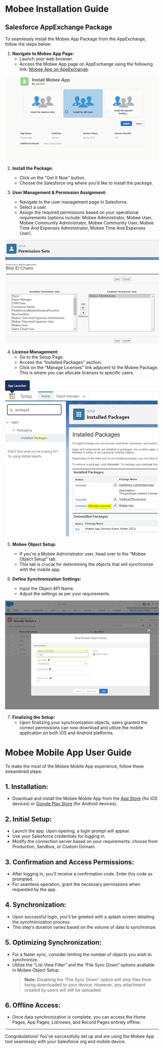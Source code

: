 # Mobee Installation Guide

## Salesforce AppExchange Package

To seamlessly install the Mobee App Package from the AppExchange, follow the steps below:

1) **Navigate to Mobee App Page:**
   - Launch your web browser.
   - Access the Mobee App page on AppExchange using the following link: [Mobee App on AppExchange](https://appexchange.salesforce.com/appxListingDetail?listingId=a0N3u00000ONmC7EAL&tab=e).
   
![Sample Image](./img/app_exchange.png)

2) **Install the Package:**
   - Click on the "Get It Now" button.
   - Choose the Salesforce org where you'd like to install the package.

3) **User Management & Permission Assignment:**
   - Navigate to the user management page in Salesforce.
   - Select a user.
   - Assign the required permissions based on your operational requirements (options include: Mobee Administrator, Mobee User, Mobee Community Administrator, Mobee Community User, Mobee Time And Expenses Administrator, Mobee Time And Expenses User).

![Sample Image](./img/permission.png)

4) **License Management:**
   - Go to the Setup Page.
   - Access the “Installed Packages” section.
   - Click on the “Manage Licenses” link adjacent to the Mobee Package. This is where you can allocate licenses to specific users.

![Sample Image](./img/installed_packages.png)

5) **Mobee Object Setup:**
   - If you're a Mobee Administrator user, head over to the “Mobee Object Setup” tab.
   - This tab is crucial for determining the objects that will synchronize with the mobile app.

6) **Define Synchronization Settings:**
   - Input the Object API Name.
   - Adjust the settings as per your requirements.

![Sample Image](./img/mobee_object_setup.png)

7) **Finalizing the Setup:**
   - Upon finalizing your synchronization objects, users granted the correct permissions can now download and utilize the mobile application on both iOS and Android platforms.




# Mobee Mobile App User Guide

To make the most of the Mobee Mobile App experience, follow these streamlined steps:

## 1. **Installation:**
   - Download and install the Mobee Mobile App from the [App Store](https://apps.apple.com/fr/app/mobee-app/id1617645272) (for iOS devices) or [Google Play Store](https://play.google.com/store/apps/details?id=com.mobee_app) (for Android devices).

## 2. **Initial Setup:**
   - Launch the app. Upon opening, a login prompt will appear.
   - Use your Salesforce credentials for logging in.
   - Modify the connection server based on your requirements: choose from Production, Sandbox, or Custom Domain.

## 3. **Confirmation and Access Permissions:**
   - After logging in, you'll receive a confirmation code. Enter this code as prompted.
   - For seamless operation, grant the necessary permissions when requested by the app.

## 4. **Synchronization:**
   - Upon successful login, you'll be greeted with a splash screen detailing the synchronization process.
   - This step's duration varies based on the volume of data to synchronize. 

## 5. **Optimizing Synchronization:**
   - For a faster sync, consider limiting the number of objects you wish to synchronize.
   - Utilize the “List View Filter” and the “File Sync Down” options available in Mobee Object Setup.
     > **Note:** Disabling the “File Sync Down” option will stop files from being downloaded to your device. However, any attachment created by users will still be uploaded.

## 6. **Offline Access:**
   - Once data synchronization is complete, you can access the Home Pages, App Pages, Listviews, and Record Pages entirely offline.

---

Congratulations! You've successfully set up and are using the Mobee App tool seamlessly with your Salesforce org and mobile device.

